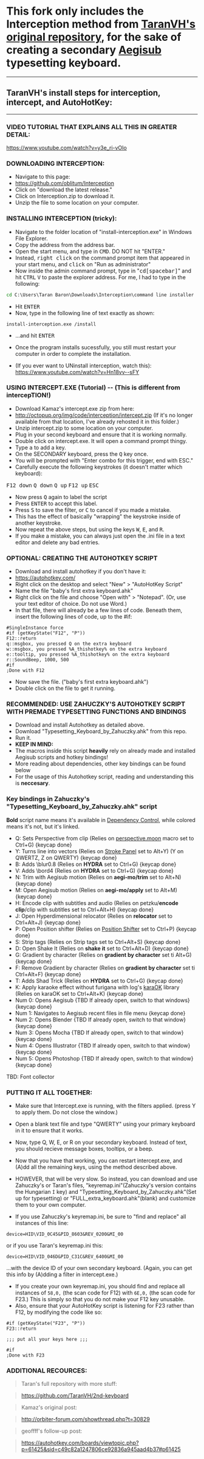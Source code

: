 # This fork only includes the Interception method from [TaranVH's original repository](https://github.com/TaranVH/2nd-keyboard), for the sake of creating a secondary [Aegisub](https://github.com/Ristellise/AegisubDC) typesetting keyboard.
--------------------------------------------------------------------
## TaranVH's install steps for interception, intercept, and AutoHotKey:
--------------------------------------------------------------------
### VIDEO TUTORIAL THAT EXPLAINS ALL THIS IN GREATER DETAIL:
https://www.youtube.com/watch?v=y3e_ri-vOIo

### DOWNLOADING INTERCEPTION:
- Navigate to this page:
- https://github.com/oblitum/Interception
- Click on "download the latest release."
- Click on Interception.zip to download it.
- Unzip the file to some location on your computer.


### INSTALLING INTERCEPTION (tricky):
- Navigate to the folder location of "install-interception.exe" in Windows File Explorer.
- Copy the address from the address bar.
- Open the start menu, and type in <kbd>C</kbd><kbd>M</kbd><kbd>D</kbd>. DO NOT hit "ENTER."
- Instead, <kbd>right click</kbd> on the command prompt item that appeared in your start menu, and <kbd>click</kbd> on "Run as administrator"
- Now inside the admin command prompt, type in "<kbd>c</kbd><kbd>d</kbd><kbd>[spacebar]</kbd>" and hit <kbd>CTRL</kbd> <kbd>V</kbd> to paste the explorer address. For me, I had to type in the following:
```cmd
cd C:\Users\Taran Baron\Downloads\Interception\command line installer
```
- Hit <kbd>ENTER</kbd>
- Now, type in the following line of text exactly as shown:
```
install-interception.exe /install
```
- ...and hit <kbd>ENTER</kbd>
- Once the program installs sucessfully, you still must restart your computer in order to complete the installation.

- (If you ever want to UNinstall interception, watch this): https://www.youtube.com/watch?v=Hn18vv--sFY

### USING INTERCEPT.EXE (Tutorial) -- (This is different from intercepTION!)
- Download Kamaz's intercept.exe zip from here:
- http://octopup.org/img/code/interception/intercept.zip
	(If it's no longer available from that location, I've already rehosted it in this folder.)
- Unzip intercept.zip to some location on your computer.
- Plug in your second keyboard and ensure that it is working normally.
- Double click on intercept.exe. It will open a command prompt thingy.
- Type <kbd>a</kbd> to add a key.
- On the SECONDARY keyboard, press the <kbd>Q</kbd> key once.
- You will be prompted with "Enter combo for this trigger, end with ESC."
- Carefully execute the following keystrokes (it doesn't matter which keyboard):

<kbd>F12 down</kbd>
<kbd>Q down</kbd>
<kbd>Q up</kbd>
<kbd>F12 up</kbd>
<kbd>ESC</kbd>

- Now press <kbd>Q</kbd> again to label the script
- Press <kbd>ENTER</kbd> to accept this label.
- Press <kbd>S</kbd> to save the filter, or <kbd>C</kbd> to cancel if you made a mistake.
- This has the effect of basically "wrapping" the keystroke inside of another keystroke.
- Now repeat the above steps, but using the keys <kbd>W</kbd>, <kbd>E</kbd>, and <kbd>R</kbd>.
- If you make a mistake, you can always just open the .ini file in a text editor and delete any bad entries.


### OPTIONAL: CREATING THE AUTOHOTKEY SCRIPT
- Download and install autohotkey if you don't have it:
- https://autohotkey.com/
- Right click on the desktop and select "New" > "AutoHotKey Script"
- Name the file "baby's first extra keyboard.ahk"
- Right click on the file and choose "Open with" > "Notepad". (Or, use your text editor of choice. Do not use Word.)
- In that file, there will already be a few lines of code. Beneath them, insert the following lines of code, up to the #if:
```
#SingleInstance force
#if (getKeyState("F12", "P"))
F12::return
q::msgbox, you pressed Q on the extra keyboard
w::msgbox, you pressed %A_thishotkey% on the extra keyboard
e::tooltip, you pressed %A_thishotkey% on the extra keyboard
r::SoundBeep, 1000, 500
#if
;Done with F12
```
- Now save the file. ("baby's first extra keyboard.ahk")
- Double click on the file to get it running.


### RECOMMENDED: USE ZAHUCZKY'S AUTOHOTKEY SCRIPT WITH PREMADE TYPESETTING FUNCTIONS AND BINDINGS
- Download and install Autohotkey as detailed above.
- Download "Typesetting_Keyboard_by_Zahuczky.ahk" from this repo.
- Run it.
- **KEEP IN MIND:**
- The macros inside this script **heavily** rely on already made and installed Aegisub scripts and hotkey bindings!
- More reading about dependencies, other key bindings can be found below
- For the usage of this Autohotkey script, reading and understanding this is **neccesary**.


### Key bindings in Zahuczky's "Typesetting_Keyboard_by_Zahuczky.ahk" script
**Bold** script name means it's available in [Dependency Control](https://github.com/TypesettingTools/DependencyControl), while colored means it's not, but it's linked.

- Q: Sets Perspective from clip (Relies on [perspective.moon](https://github.com/Alendt/Aegisub-Scripts/blob/master/perspective.moon) macro set to Ctrl+G) {keycap done}
- Y: Turns line into vectors (Relies on [Stroke Panel](https://github.com/zerefxx/Aegisub-macros) set to Alt+Y) (Y on QWERTZ, Z on QWERTY) {keycap done}
- B: Adds \blur0.8 (Relies on **HYDRA** set to Ctrl+G) {keycap done}
- V: Adds \bord4 (Relies on **HYDRA** set to Ctrl+G) {keycap done}
- N: Trim with Aegisub motion (Relies on **aegi-mo/trim** set to Alt+N) {keycap done}
- M: Open Aegisub motion (Relies on **aegi-mo/apply** set to Alt+M) {keycap done}
- H: Encode clip with subtitles and audio (Relies on petzku/**encode clip**/clip with subtitles set to Ctrl+Alt+H) {keycap done}
- J: Open Hyperdimensional relocator (Relies on **relocator** set to Ctrl+Alt+J) {keycap done}
- P: Open Position shifter (Relies on [Position Shifter](https://github.com/tophf/ijitsuki/blob/master/Position%20shifter.moon) set to Ctrl+P) {keycap done}
- S: Strip tags (Relies on Strip tags set to Ctrl+Alt+S) {keycap done}
- D: Open Shake It (Relies on **shake it** set to Ctrl+Alt+D) {keycap done}
- G: Gradient by character (Relies on **gradient by character** set ti Alt+G) {keycap done}
- F: Remove Gradient by character (Relies on **gradient by character** set ti Ctrl+Alt+F) {keycap done}
- T: Adds Shad Trick (Relies on **HYDRA** set to Ctrl+G) {keycap done}
- K: Apply karaoke effect without furigana with log's [karaOK](https://github.com/logarrhythmic/karaOK) library (Relies on karaOK set to Ctrl+Alt+K) {keycap done}
- Num 0: Opens Aegisub {TBD If already open, switch to that windows} {keycap done}
- Num 1: Navigates to Aegisub recent files in file menu {keycap done}
- Num 2: Opens Blender {TBD If already open, switch to that window} {keycap done}
- Num 3: Opens Mocha {TBD If already open, switch to that window} {keycap done}
- Num 4: Opens Illustrator {TBD If already open, switch to that window} {keycap done}
- Num 5: Opens Photoshop {TBD If already open, switch to that window} {keycap done}

TBD:
Font collector



### PUTTING IT ALL TOGETHER:

- Make sure that Intercept.exe is running, with the filters applied. (press Y to apply them. Do not close the window.)
- Open a blank text file and type "QWERTY" using your primary keyboard in it to ensure that it works.
- Now, type Q, W, E, or R on your secondary keyboard. Instead of text, you should recieve message boxes, tooltips, or a beep.
- Now that you have that working, you can restart intercept.exe, and (A)dd all the remaining keys, using the method described above.
- HOWEVER, that will be very slow. So instead, you can download and use Zahuczky's or Taran's files, "keyremap.ini"(Zahuczky's version contains the Hungarian `Í` key) and "Typesetting_Keyboard_by_Zahuczky.ahk"(Set up for typesetting) or "FULL_extra_keyboard.ahk"(blank) and customize them to your own computer.


- If you use Zahuczky's keyremap.ini, be sure to "find and replace" all instances of this line:
```
device=HID\VID_0C45&PID_8603&REV_0200&MI_00
```
or if you use Taran's keyremap.ini this:
```
device=HID\VID_046D&PID_C31C&REV_6400&MI_00
```
...with the device ID of your own secondary keyboard. (Again, you can get this info by (A)dding a filter in intercept.exe.)

- If you create your own keyremap.ini, you should find and replace all instances of `58,0,` (the scan code for F12) with `6E,0,` (the scan code for F23.) This is simply so that you do not make your F12 key unusable.
- Also, ensure that your AutoHotKey script is listening for F23 rather than F12, by modifying the code like so:
```
#if (getKeyState("F23", "P"))
F23::return

;;; put all your keys here ;;;

#if
;Done with F23
```




### ADDITIONAL RECOURCES:
> Taran's full repository with more stuff: 

> https://github.com/TaranVH/2nd-keyboard

> Kamaz's original post:

> http://orbiter-forum.com/showthread.php?t=30829

> geoffff's follow-up post:

> https://autohotkey.com/boards/viewtopic.php?p=61425&sid=c49c82a1247806ce92836a945aad4b37#p61425



